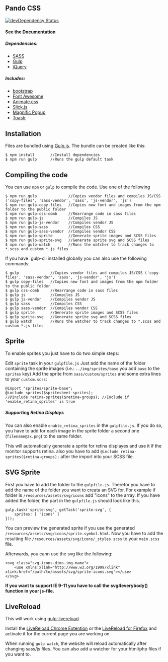 Pando CSS
---------

[![devDependency Status](https://david-dm.org/wuifdesign/pando/dev-status.svg)](https://david-dm.org/wuifdesign/pando#info=devDependencies)

#### See the [Documentation](http://wuifdesign.github.io/pando/)

##### Dependencies:
- [SASS](https://github.com/sass/sass)
- [Gulp](https://gulpjs.com/)
- [jQuery](https://jquery.com/)

##### Includes:
- [bootstrap](https://github.com/twbs/bootstrap)
- [Font Awesome](https://github.com/FortAwesome/Font-Awesome)
- [Animate.css](https://github.com/daneden/animate.css)
- [Slick.js](https://github.com/kenwheeler/slick)
- [Magnific Popup](https://github.com/dimsemenov/Magnific-Popup)
- [Toastr](https://github.com/CodeSeven/toastr)

## Installation

Files are bundled using [Gulp.js](http://gulpjs.com/). The bundle can be created like this:

    $ npm install       //Install dependencies
    $ npm run gulp      //Runs the gulp default task

## Compiling the code

You can use `npm` or `gulp` to compile the code. Use one of the following

    $ npm run gulp              //Copies vendor files and compiles JS/CSS ('copy-files', 'sass-vendor', 'sass', 'js-vendor', 'js')
    $ npm run gulp-copy-files   //Copies new font and images from the npm folder to the public folder
    $ npm run gulp-css-comb     //Rearrange code in sass files
    $ npm run gulp-js           //Compiles JS
    $ npm run gulp-js-vendor    //Compiles vendor JS
    $ npm run gulp-sass         //Compiles CSS
    $ npm run gulp-sass-vendor  //Compiles vendor CSS
    $ npm run gulp-sprite       //Generate sprite images and SCSS files
    $ npm run gulp-sprite-svg   //Generate sprite svg and SCSS files
    $ npm run gulp-watch        //Runs the watcher to track changes to *.scss and custom *.js files

If you have `gulp-cli installed globally you can also use the following commands:

    $ gulp              //Copies vendor files and compiles JS/CSS ('copy-files', 'sass-vendor', 'sass', 'js-vendor', 'js')
    $ gulp copy-files   //Copies new font and images from the npm folder to the public folder
    $ gulp css-comb     //Rearrange code in sass files
    $ gulp js           //Compiles JS
    $ gulp js-vendor    //Compiles vendor JS
    $ gulp sass         //Compiles CSS
    $ gulp sass-vendor  //Compiles vendor CSS
    $ gulp sprite       //Generate sprite images and SCSS files
    $ gulp sprite-svg   //Generate sprite svg and SCSS files
    $ gulp watch        //Runs the watcher to track changes to *.scss and custom *.js files

## Sprite

To enable sprites you just have to do two simple steps:

Edit `sprite` task in your `gulpfile.js`
Just add the name of the folder containing the sprite images (i.e.: `../img/sprites/base` you add `base` to the `sprites` key)
Add the sprite from `sass/custom/sprites` and some extra lines to your `custom.scss`:

    @import "sprites/sprite-base";
    @include sprites($spritesheet-sprites);
    //@include retina-sprites($retina-groups); //Include if 'enable_retina_sprites' is true

##### Supporting Retina Displays

You can also enable `enable_retina_sprites` in the `gulpfile.js`.
If you do so, you have to add for each image in the sprite folder a second one (`filename@2x.png`) to the same folder.

This will automatically generate a sprite for retina displayes and use it if the monitor supports retina. also you have to add `@include retina-sprites($retina-groups);` after the import into your SCSS file.

## SVG Sprite

First you have to add the folder to the `gulpfile.js`. Therefor you have to add the name of the folder you want to creata an SVG for.
For example if folder is `/resources/assets/svg/icons` add "icons" to the array. If you have added the folder, the part in the `gulpfile.js` should look like this.

    gulp.task('sprite-svg', getTask('sprite-svg', {
        sprites: [ 'icons' ]
    }));
    
You can preview the generated sprite if you use the generated `/resources/assets/svg/icons/sprite.symbol.html`.
Now you have to add the resulting file `/resources/assets/svg/icons/_styles.scss` to your `main.scss` file.

Afterwards, you cann use the svg like the following:

    <svg class="svg-icons-dims-img-name">
        <use xmlns:xlink="http://www.w3.org/1999/xlink" xlink:href="/path/to/assets/svg/sprite-icons.svg"></use>
    </svg>
    
**If you want to support IE 9-11 you have to call the svg4everybody() function in your js-file.**

## LiveReload

This will work using [gulp-livereload](https://github.com/vohof/gulp-livereload).

Install the [LiveReload Chrome Extention](https://chrome.google.com/webstore/detail/livereload/jnihajbhpnppcggbcgedagnkighmdlei) 
or the [LiveReload for Firefox](https://addons.mozilla.org/de/firefox/addon/livereload/)
and activate it for the current page you are working on.

When running `gulp watch`, the website will reload automatically after changing sass/js files. You can also add a watcher
for your html/php files if you want to.
